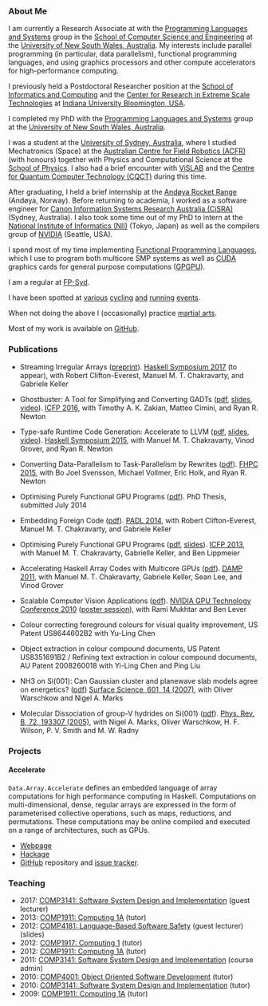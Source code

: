 ### About Me

I am currently a Research Associate at with the [Programming Languages and Systems](http://www.cse.unsw.edu.au/~pls/PLS/PLS.html) group in the [School of Computer Science and Engineering](http://www.cse.unsw.edu.au/) at the [University of New South Wales, Australia](http://www.unsw.edu.au/). My interests include parallel programming (in particular, data parallelism), functional programming languages, and using graphics processors and other compute accelerators for high-performance computing.

I previously held a Postdoctoral Researcher position at the [School of Informatics and Computing](http://www.soic.indiana.edu/) and the [Center for Research in Extreme Scale Technologies](https://www.crest.iu.edu/) at [Indiana University Bloomington, USA](http://iu.edu/).

I completed my PhD with the [Programming Languages and Systems](http://www.cse.unsw.edu.au/~pls/PLS/PLS.html) group at the [University of New South Wales, Australia](http://www.unsw.edu.au/).

I was a student at the [University of Sydney, Australia](http://www.usyd.edu.au/), where I studied Mechatronics (Space) at the [Australian Centre for Field Robotics (ACFR)](http://www.acfr.usyd.edu.au/) (with honours) together with Physics and Computational Science at the [School of Physics](http://www.physics.usyd.edu.au/). I also had a brief encounter with [ViSLAB](http://www.vislab.net/) and the [Centre for Quantum Computer Technology (CQCT)](http://www.cqc2t.org/) during this time.

After graduating, I held a brief internship at the [Andøya Rocket Range](http://www.rocketrange.no/) (Andøya, Norway). Before returning to academia, I worked as a software engineer for [Canon Information Systems Research Australia (CiSRA)](http://cisra.com.au/) (Sydney, Australia). I also took some time out of my PhD to intern at the [National Institute of Informatics (NII)](http://www.nii.ac.jp/) (Tokyo, Japan) as well as the compilers group of [NVIDIA](http://www.nvidia.com/page/home.html) (Seattle, USA).

I spend most of my time implementing [Functional Programming Languages](http://www.cs.nott.ac.uk/~pszgmh/faq.html), which I use to program both multicore SMP systems as well as [CUDA](http://www.nvidia.com/object/cuda_home_new.html) graphics cards for general purpose computations ([GPGPU](http://gpgpu.org/)).

I am a regular at [FP-Syd](http://fp-syd.ouroborus.net/).

I have been spotted at [various](http://www.bicyclenetwork.com.au/general/great-rides/20005/) [cycling](http://selfpropelled.com.au/event/mont-24/) [and](http://www.gongride.org.au/) [running](http://www.parkrun.com.au) [events](http://city2surf.com.au).

When not doing the above I (occasionally) practice [martial arts](https://www.facebook.com/MizongKungFu).

Most of my work is available on [GitHub](https://github.com/tmcdonell/).


### Publications

 * Streaming Irregular Arrays ([preprint](https://github.com/tmcdonell/tmcdonell.github.io/raw/master/papers/acc-seq2-haskell2017.pdf)).
   [Haskell Symposium 2017](https://www.haskell.org/haskell-symposium/2017/) (to appear),
   with Robert Clifton-Everest, Manuel M. T. Chakravarty, and Gabriele Keller

 * Ghostbuster: A Tool for Simplifying and Converting GADTs ([pdf](https://github.com/tmcdonell/tmcdonell.github.io/raw/master/papers/ghostbuster-icfp2016.pdf), [slides](https://speakerdeck.com/tmcdonell/ghostbuster-a-tool-for-simplifying-and-converting-gadts), [video](https://youtu.be/rhuu-oD0W5U)).
   [ICFP 2016](http://conf.researchr.org/home/icfp-2016),
   with Timothy A. K. Zakian, Matteo Cimini, and Ryan R. Newton

 * Type-safe Runtime Code Generation: Accelerate to LLVM ([pdf](https://github.com/tmcdonell/tmcdonell.github.io/raw/master/papers/acc-llvm-haskell2015.pdf), [slides](https://speakerdeck.com/tmcdonell/type-safe-runtime-code-generation-accelerate-to-llvm), [video](https://www.youtube.com/watch?v=snXhXA5noVc)).
   [Haskell Symposium 2015](https://www.haskell.org/haskell-symposium/2015/),
   with Manuel M. T. Chakravarty, Vinod Grover, and Ryan R. Newton

 * Converting Data-Parallelism to Task-Parallelism by Rewrites ([pdf](https://github.com/tmcdonell/tmcdonell.github.io/raw/master/papers/acc-multidev-fhpc2015.pdf)).
   [FHPC 2015](https://sites.google.com/site/fhpcworkshops/),
   with Bo Joel Svensson, Michael Vollmer, Eric Holk, and Ryan R. Newton

 * Optimising Purely Functional GPU Programs ([pdf](https://github.com/tmcdonell/tmcdonell.github.io/raw/master/papers/TrevorMcDonell_PhD_Thesis.pdf)).
   PhD Thesis, submitted July 2014

 * Embedding Foreign Code ([pdf](https://github.com/tmcdonell/tmcdonell.github.io/raw/master/papers/acc-ffi-padl2014.pdf)).
   [PADL 2014](http://www.ist.unomaha.edu/padl2014/),
   with Robert Clifton-Everest, Manuel M. T. Chakravarty, and Gabriele Keller

 * Optimising Purely Functional GPU Programs ([pdf](https://github.com/tmcdonell/tmcdonell.github.io/raw/master/papers/acc-optim-icfp2013.pdf), [slides](https://speakerdeck.com/tmcdonell/optimising-purely-functional-gpu-programs)).
   [ICFP 2013](http://icfpconference.org/icfp2013),
   with Manuel M. T. Chakravarty, Gabrielle Keller, and Ben Lippmeier

 * Accelerating Haskell Array Codes with Multicore GPUs ([pdf](https://github.com/tmcdonell/tmcdonell.github.io/raw/master/papers/acc-cuda-damp2011.pdf)).
   [DAMP 2011](http://damp2011.cs.uchicago.edu/),
   with Manuel M. T. Chakravarty, Gabriele Keller, Sean Lee, and Vinod Grover

 * Scalable Computer Vision Applications ([pdf](https://github.com/tmcdonell/tmcdonell.github.io/raw/master/papers/scalable-computer-vision-gtc2010.pdf)).
   [NVIDIA GPU Technology Conference 2010](http://www.gputechconf.com/page/home.html) ([poster session](http://www.gputechconf.com/gtcnew/on-demand-gtc.php?searchByKeyword=&searchItems=&sessionTopic=&sessionEvent=2&sessionYear=2010&sessionFormat=5&submit=&select=+#593)),
   with Rami Mukhtar and Ben Lever

 * Colour correcting foreground colours for visual quality improvement, US Patent US8644602B2
   with Yu-Ling Chen

 * Object extraction in colour compound documents, US Patent US8351691B2 / Refining text extraction in colour compound documents, AU Patent 2008260018
   with Yi-Ling Chen and Ping Liu

 * NH3 on Si(001): Can Gaussian cluster and planewave slab models agree on energetics? ([pdf](https://github.com/tmcdonell/tmcdonell.github.io/raw/master/papers/SurfaceScience_601_14.pdf))
   [Surface Science, 601, 14 (2007)](http://dx.doi.org/10.1016/j.susc.2007.05.017),
   with Oliver Warschkow and Nigel A. Marks

 * Molecular Dissociation of group-V hydrides on Si(001) ([pdf](https://github.com/tmcdonell/tmcdonell.github.io/raw/master/papers/PhysRevB_72_193307.pdf)).
   [Phys. Rev. B, 72, 193307 (2005)](http://dx.doi.org/10.1103/PhysRevB.72.193307),
   with Nigel A. Marks, Oliver Warschkow, H. F. Wilson, P. V. Smith and M. W. Radny

### Projects

#### Accelerate

`Data.Array.Accelerate` defines an embedded language of array computations for high performance computing in Haskell. Computations on multi-dimensional, dense, regular arrays are expressed in the form of parameterised collective operations, such as maps, reductions, and permutations. These computations may be online compiled and executed on a range of architectures, such as GPUs.

 * [Webpage](http://www.acceleratehs.org)
 * [Hackage](http://hackage.haskell.org/package/accelerate)
 * [GitHub](https://github.com/AccelerateHS) repository and [issue tracker](https://github.com/AccelerateHS/accelerate/issues).


### Teaching

 * 2017: [COMP3141: Software System Design and Implementation](https://webcms3.cse.unsw.edu.au/COMP3141/17s1/) (guest lecturer)
 * 2013: [COMP1911: Computing 1A](http://www.cse.unsw.edu.au/~cs1911/) (tutor)
 * 2012: [COMP4181: Language-Based Software Safety](http://www.cse.unsw.edu.au/~cs4181/) (guest lecturer) (slides)
 * 2012: [COMP1917: Computing 1](http://www.cse.unsw.edu.au/~cs1917/) (tutor)
 * 2012: [COMP1911: Computing 1A](http://www.cse.unsw.edu.au/~cs1911/) (tutor)
 * 2011: [COMP3141: Software System Design and Implementation](http://www.cse.unsw.edu.au/~cs3141/) (course admin)
 * 2010: [COMP4001: Object Oriented Software Development](http://www.cse.unsw.edu.au/~cs4001/) (tutor)
 * 2010: [COMP3141: Software System Design and Implementation](http://www.cse.unsw.edu.au/~cs3141/) (tutor)
 * 2009: [COMP1911: Computing 1A](http://www.cse.unsw.edu.au/~cs1911/) (tutor)

